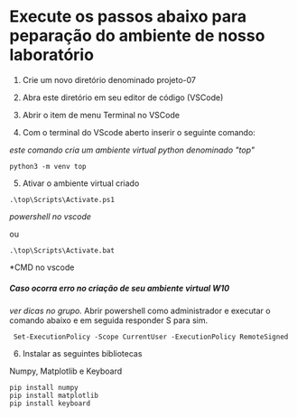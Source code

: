 # Execute os passos abaixo para peparação do ambiente de nosso laboratório

1. Crie um novo diretório denominado projeto-07

2. Abra este diretório em seu editor de código (VSCode)

3. Abrir o item de menu Terminal no VSCode

4. Com o terminal do VScode aberto inserir o seguinte comando:

*este comando cria um ambiente virtual python denominado "top"*
```
python3 -m venv top
```
5. Ativar o ambiente virtual criado

```
.\top\Scripts\Activate.ps1
```
*powershell no vscode*

ou
```
.\top\Scripts\Activate.bat
```
*CMD no vscode

##### Caso ocorra erro no criação de seu ambiente virtual W10

*ver dicas no grupo.*
Abrir powershell como administrador e executar o comando abaixo e em seguida responder S para sim.

```
 Set-ExecutionPolicy -Scope CurrentUser -ExecutionPolicy RemoteSigned
```

6. Instalar as seguintes bibliotecas

Numpy, Matplotlib e Keyboard
```
pip install numpy
pip install matplotlib
pip install keyboard

```